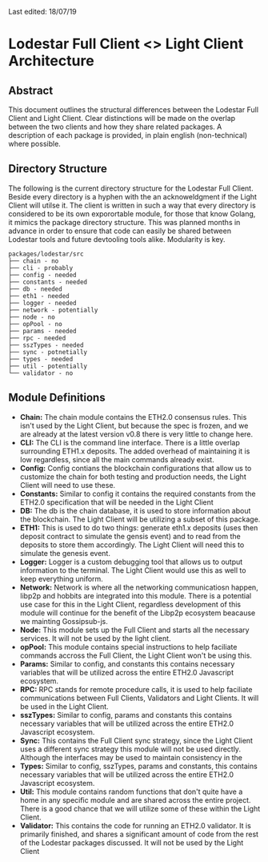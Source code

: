 Last edited: 18/07/19

# Lodestar Full Client <> Light Client Architecture

## Abstract
This document outlines the structural differences between the Lodestar Full Client and Light Client. Clear distinctions will be made on the overlap between the two clients and how they share related packages. A description of each package is provided, in plain english (non-technical) where possible.


## Directory Structure
The following is the current directory structure for the Lodestar Full Client. Beside every directory is a hyphen with the an acknoweldgment if the Light Client will utilse it. The client is written in such a way that every directory is considered to be its own exporortable module, for those that know Golang, it mimics the package directory structure. This was planned months in advance in order to ensure that code can easily be shared between Lodestar tools and future devtooling tools alike. Modularity is key.
```
packages/lodestar/src
├── chain - no
├── cli - probably
├── config - needed
├── constants - needed
├── db - needed
├── eth1 - needed
├── logger - needed
├── network - potentially
├── node - no
├── opPool - no
├── params - needed
├── rpc - needed
├── sszTypes - needed 
├── sync - potnetially
├── types - needed 
├── util - potentially
└── validator - no
```

## Module Definitions
- **Chain:** The chain module contains the ETH2.0 consensus rules. This isn't used by the Light Client, but because the spec is frozen, and we are already at the latest version v0.8 there is very little to change here.
- **CLI:** The CLI is the command line interface. There is a little overlap surrounding ETH1.x deposits. The added overhead of maintaining it is low regardless, since all the main commands already exist.
- **Config:** Config contians the blockchain configurations that allow us to customize the chain for both testing and production needs, the Light Client will need to use these.
- **Constants:** Similar to config it contains the required constants from the ETH2.0 specification that will be needed in the Light Client
- **DB:** The db is the chain database, it is used to store information about the blockchain. The Light Client will be utilizing a subset of this package.
- **ETH1:** This is used to do two things: generate eth1.x deposits (uses then deposit contract to simulate the gensis event) and to read from the deposits to store them accordingly. The Light Client will need this to simulate the genesis event.
- **Logger:** Logger is a custom debugging tool that allows us to output information to the terminal. The Light Client would use this as well to keep everything uniform.
- **Network:** Network is where all the networking communicatiosn happen, libp2p and hobbits are integrated into this module. There is a potential use case for this in the Light Client, regardless development of this module will continue for the benefit of the Libp2p ecosystem beacause we mainting Gossipsub-js.
- **Node:** This module sets up the Full Client and starts all the necessary services. It will not be used by the light client.
- **opPool:** This module contains special instructions to help faciliate commands accross the Full Client, the Light Client won't be using this.
- **Params:** Similar to config, and constants this contains necessary variables that will be utilized across the entire ETH2.0 Javascript ecosystem.
- **RPC:** RPC stands for remote procedure calls, it is used to help faciliate communications between Full Clients, Validators and Light Clients. It will be used in the Light Client.
- **sszTypes:** Similar to config, params and constants this contains necessary variables that will be utilized across the entire ETH2.0 Javascript ecosystem.
- **Sync:** This contains the Full Client sync strategy, since the Light Client uses a different sync strategy this module will not be used directly. Although the interfaces may be used to maintain consistency in the 
- **Types:** Similar to config, sszTypes, params and constants, this contains necessary variables that will be utilized across the entire ETH2.0 Javascript ecosystem.
- **Util:** This module contains random functions that don't quite have a home in any specific module and are shared across the entire project. There is a good chance that we will utilize some of these within the Light Client.
- **Validator:** This contains the code for running an ETH2.0 validator. It is primarily finished, and shares a significant amount of code from the rest of the Lodestar packages discussed. It will not be used by the Light Client
